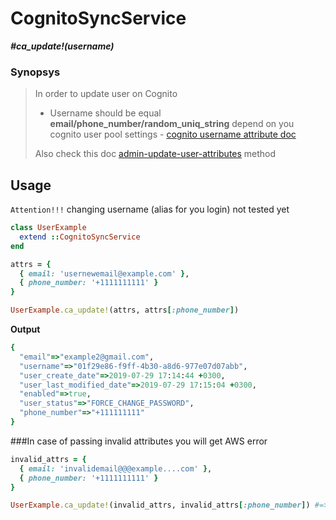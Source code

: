 # CognitoSyncService

__*#ca_update!(username)*__

### Synopsys

> In order to update user on Cognito
> - Username should be equal __email/phone_number/random_uniq_string__ depend on you cognito user pool settings - [cognito username attribute doc](https://docs.aws.amazon.com/en_us/cognito/latest/developerguide/user-pool-settings-attributes.html#user-pool-settings-usernames)
>
> Also check this doc [admin-update-user-attributes](https://docs.aws.amazon.com/cli/latest/reference/cognito-idp/admin-update-user-attributes.html) method

## Usage
`Attention!!!`
changing username (alias for you login) not tested yet
```ruby
class UserExample
  extend ::CognitoSyncService
end

attrs = {
  { email: 'usernewemail@example.com' },
  { phone_number: '+1111111111' }
}

UserExample.ca_update!(attrs, attrs[:phone_number])
```
__Output__
```ruby
{
  "email"=>"example2@gmail.com",
  "username"=>"01f29e86-f9ff-4b30-a8d6-977e07d07abb",
  "user_create_date"=>2019-07-29 17:14:44 +0300,
  "user_last_modified_date"=>2019-07-29 17:15:04 +0300,
  "enabled"=>true,
  "user_status"=>"FORCE_CHANGE_PASSWORD",
  "phone_number"=>"+111111111"
}
```
###In case of passing invalid attributes you will get AWS error
```ruby
invalid_attrs = {
  { email: 'invalidemail@@@example....com' },
  { phone_number: '+1111111111' }
}

UserExample.ca_update!(invalid_attrs, invalid_attrs[:phone_number]) #=> Aws::CognitoIdentityProvider::Errors::InvalidParameterException: Invalid email address format.
```
